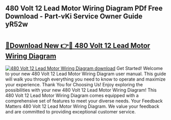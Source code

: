 ## 480 Volt 12 Lead Motor Wiring Diagram PDf Free Download - Part-vKi Service Owner Guide yR52w

# <h2><a href="http://dfs9g8.blite.top/?on=480+Volt+12+Lead+Motor+Wiring+Diagram">🔗Download New 👉🔴 480 Volt 12 Lead Motor Wiring Diagram</a></h2>

[![480 Volt 12 Lead Motor Wiring Diagram download](https://i.imgur.com/lujVjoI.png)](http://dfs9g8.blite.top/?on=480+Volt+12+Lead+Motor+Wiring+Diagram)
Get Started! Welcome to your new 480 Volt 12 Lead Motor Wiring Diagram user manual. This guide will walk you through everything you need to know to operate and maximize your experience. Thank You for Choosing Us! Enjoy exploring the possibilities with your new 480 Volt 12 Lead Motor Wiring Diagram! This 480 Volt 12 Lead Motor Wiring Diagram comes equipped with a comprehensive set of features to meet your diverse needs. Your Feedback Matters 480 Volt 12 Lead Motor Wiring Diagram. We value your feedback and are committed to providing exceptional customer service.
